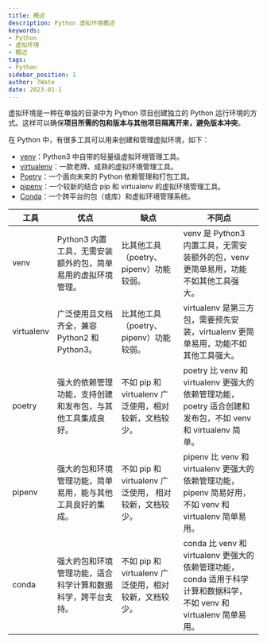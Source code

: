```yaml
---
title: 概述
description: Python 虚拟环境概述
keywords:
- Python
- 虚拟环境
- 概述
tags:
- Python
sidebar_position: 1
author: 7Wate
date: 2023-01-1
---
```


虚拟环境是一种在单独的目录中为 Python 项目创建独立的 Python 运行环境的方式。这样可以确保**项目所需的包和版本与其他项目隔离开来，避免版本冲突**。

在 Python 中，有很多工具可以用来创建和管理虚拟环境，如下：

- [venv](https://docs.python.org/zh-cn/3/library/venv.html)：Python3 中自带的轻量级虚拟环境管理工具。
- [virtualenv](https://virtualenv.pypa.io/)：一款老牌、成熟的虚拟环境管理工具。
- [Poetry](https://python-poetry.org/)：一个面向未来的 Python 依赖管理和打包工具。
- [pipenv](https://pipenv.pypa.io/)：一个较新的结合 pip 和 virtualenv 的虚拟环境管理工具。
- [Conda](https://docs.conda.io/projects/conda/)：一个跨平台的包（或库）和虚拟环境管理系统。

| 工具       | 优点                                                         | 缺点                                                   | 不同点                                                       |
| ---------- | ------------------------------------------------------------ | ------------------------------------------------------ | ------------------------------------------------------------ |
| venv       | Python3 内置工具，无需安装额外的包，简单易用的虚拟环境管理。 | 比其他工具（poetry、pipenv）功能较弱。                 | venv 是 Python3 内置工具，无需安装额外的包，venv 更简单易用，功能不如其他工具强大。 |
| virtualenv | 广泛使用且文档齐全，兼容 Python2 和 Python3。                | 比其他工具（poetry、pipenv）功能较弱。                 | virtualenv 是第三方包，需要预先安装，virtualenv 更简单易用，功能不如其他工具强大。 |
| poetry     | 强大的依赖管理功能，支持创建和发布包，与其他工具集成良好。   | 不如 pip 和 virtualenv 广泛使用，相对较新，文档较少。  | poetry 比 venv 和 virtualenv 更强大的依赖管理功能，poetry 适合创建和发布包，不如 venv 和 virtualenv 简单。 |
| pipenv     | 强大的包和环境管理功能，简单易用，能与其他工具良好的集成。   | 不如 pip 和 virtualenv 广泛使用， 相对较新，文档较少。 | pipenv 比 venv 和 virtualenv 更强大的依赖管理功能，pipenv 简易好用，不如 venv 和 virtualenv 简单易用。 |
| conda      | 强大的包和环境管理功能，适合科学计算和数据科学，跨平台支持。 | 不如 pip 和 virtualenv 广泛使用，相对较新，文档较少。  | conda 比 venv 和 virtualenv 更强大的依赖管理功能，conda 适用于科学计算和数据科学，不如 venv 和 virtualenv 简单易用。 |
